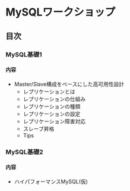 # MySQLワークショップ

## 目次

### MySQL基礎1

#### 内容

* Master/Slave構成をベースにした高可用性設計
  * レプリケーションとは
  * レプリケーションの仕組み
  * レプリケーションの種類
  * レプリケーションの設定
  * レプリケーション障害対応
  * スレーブ昇格
  * Tips

### MySQL基礎2

#### 内容

* ハイパフォーマンスMySQL(仮)
